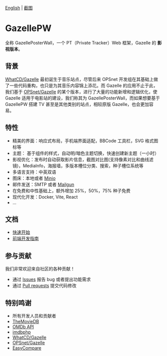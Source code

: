 [English](./README.md) | [截图](https://raw.githubusercontent.com/Mosasauroidea/GazellePW/main/public/static/stylespreview/zh-github-dark.png)

# GazellePW

全称 GazellePosterWall，一个 PT（Private Tracker）Web 框架，Gazelle 的 **影视版本**。

## 背景

[WhatCD/Gazelle](https://github.com/WhatCD/Gazelle) 最初诞生于音乐站点，尽管后来 OPSnet 开发组在其基础上做了一些代码重构，也只是为其音乐内容锦上添花。而 Gazelle 的应用不止于此，我们基于 [OPSnet/Gazelle](https://github.com/OPSnet/Gazelle) 的某个版本，进行了大量的功能新增和逻辑优化，使 Gazelle 适用于电影站的建设，我们称其为 GazellePosterWall，而如果想要基于 GazellePW 搭建 TV 甚至是其他类别的站点，相较原版 Gazelle，也会更加容易。

## 特性

- 精美的界面：响应式布局，手机端界面适配，BBCode 工具栏，SVG 格式图标等
- 主题： 基于组件的样式，自动明/暗色主题切换，快速创建新主题（一小时）
- 影视优化：发布时自动获取影片信息，截图对比图(支持像素对比和曲线滤镜)，MediaInfo，海报墙，多版本槽位分类、搜索，种子槽位系统等
- 多语言支持：中英双语
- 图床：本地或者 [Minio](https://github.com/minio/minio)
- 邮件发送：SMTP 或者 [Mailgun](https://www.mailgun.com/)
- 在免费和中性基础上，额外增加 25%，50%，75% 种子免费
- 现代化开发：Docker, Vite, React
- ...

## 文档

- [快速开始](docs/Getting-Started.md)
- [前端开发指南](docs/Frontend-Development-Guide.md)

## 参与贡献

我们非常欢迎来自社区的各种贡献！

- 通过 [Issues](https://github.com/Mosasauroidea/GazellePW/issues/new/choose) 报告 bug 或者提出功能需求
- 通过 [Pull requests](https://github.com/Mosasauroidea/GazellePW/pulls) 提交代码修改

## 特别鸣谢

- 所有开发人员和贡献者
- [TheMovieDB](https://www.themoviedb.org/)
- [OMDb API](https://www.omdbapi.com/)
- [imdbphp](https://github.com/tboothman/imdbphp)
- [WhatCD/Gazelle](https://github.com/WhatCD/Gazelle)
- [OPSnet/Gazelle](https://github.com/OPSnet/Gazelle)
- [EasyCompare](https://github.com/N3xusHD/EasyCompare)
